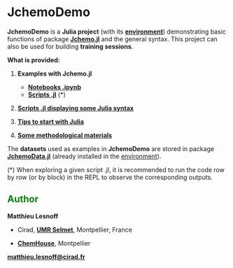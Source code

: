 # JchemoDemo

**JchemoDemo** is a **Julia project** (with its [**environment**](https://github.com/mlesnoff/JchemoDemo/blob/master/Project.toml)) demonstrating basic functions of package [**Jchemo.jl**](https://github.com/mlesnoff/Jchemo.jl) and the general syntax. 
This project can also be used for building **training sessions**. 

**What is provided:**

1. **Examples with Jchemo.jl**
    - [**Notebooks .ipynb**](https://github.com/mlesnoff/JchemoDemo/tree/main/Examples_Jchemo/ipynb)
    - [**Scripts .jl**](https://github.com/mlesnoff/JchemoDemo/tree/main/Examples_Jchemo/src) (*)

2. [**Scripts .jl displaying some Julia syntax**](https://github.com/mlesnoff/JchemoDemo/tree/main/src/Misc/src)

3. [**Tips to start with Julia**](https://github.com/mlesnoff/JchemoDemo/blob/main/src/Misc/config.md)

4. [**Some methodological materials**](https://github.com/mlesnoff/JchemoDemo/tree/main/Misc/annexes)

The **datasets** used as examples in **JchemoDemo** are stored in package [**JchemoData.jl**](https://github.com/mlesnoff/JchemoData.jl) (already installed in the [environment](https://github.com/mlesnoff/JchemoDemo/blob/master/Project.toml)).

(*) When exploring a given script .jl, it is recommended to run the code row by row (or by block) in the REPL to observe the corresponding outputs. 

## <span style="color:green"> **Author** </span> 

**Matthieu Lesnoff**

- Cirad, [**UMR Selmet**](https://umr-selmet.cirad.fr/en), Montpellier, France

- [**ChemHouse**](https://www.chemproject.org/ChemHouse), Montpellier

**matthieu.lesnoff@cirad.fr**




